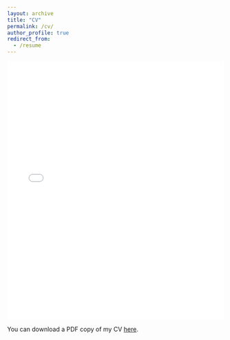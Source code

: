 ```yaml
---
layout: archive
title: "CV"
permalink: /cv/
author_profile: true
redirect_from:
  - /resume
---
```


<iframe src="/files/pdf/CV_230130.pdf" width="100%" height="600" frameborder="no" border="0" marginwidth="0" marginheight="0"></iframe>

You can download a PDF copy of my CV [here](/files/pdf/CV_230130.pdf).
